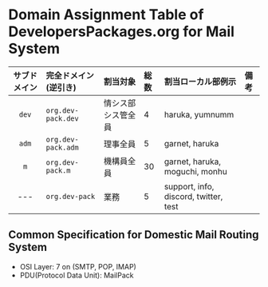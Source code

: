 # Domain Assignment Table of DevelopersPackages.org for Mail System

| サブドメイン | 完全ドメイン(逆引き) | 割当対象           | 総数 | 割当ローカル部例示                    | 備考 |
| :----------: | :------------------- | :----------------- | :--- | :------------------------------------ | :--- |
|    `dev`     | `org.dev-pack.dev`   | 情シス部シス管全員 | 4    | haruka, yumnumm                       |      |
|    `adm`     | `org.dev-pack.adm`   | 理事全員           | 5    | garnet, haruka                        |      |
|     `m`      | `org.dev-pack.m`     | 機構員全員         | 30   | garnet, haruka, moguchi, monhu        |      |
|     ---      | `org.dev-pack`       | 業務               | 5    | support, info, discord, twitter, test |      |

## Common Specification for Domestic Mail Routing System

- OSI Layer: 7 on (SMTP, POP, IMAP)
- PDU(Protocol Data Unit): MailPack
